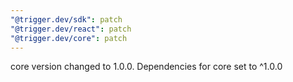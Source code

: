 ```yaml
---
"@trigger.dev/sdk": patch
"@trigger.dev/react": patch
"@trigger.dev/core": patch
---
```


core version changed to 1.0.0. Dependencies for core set to ^1.0.0
